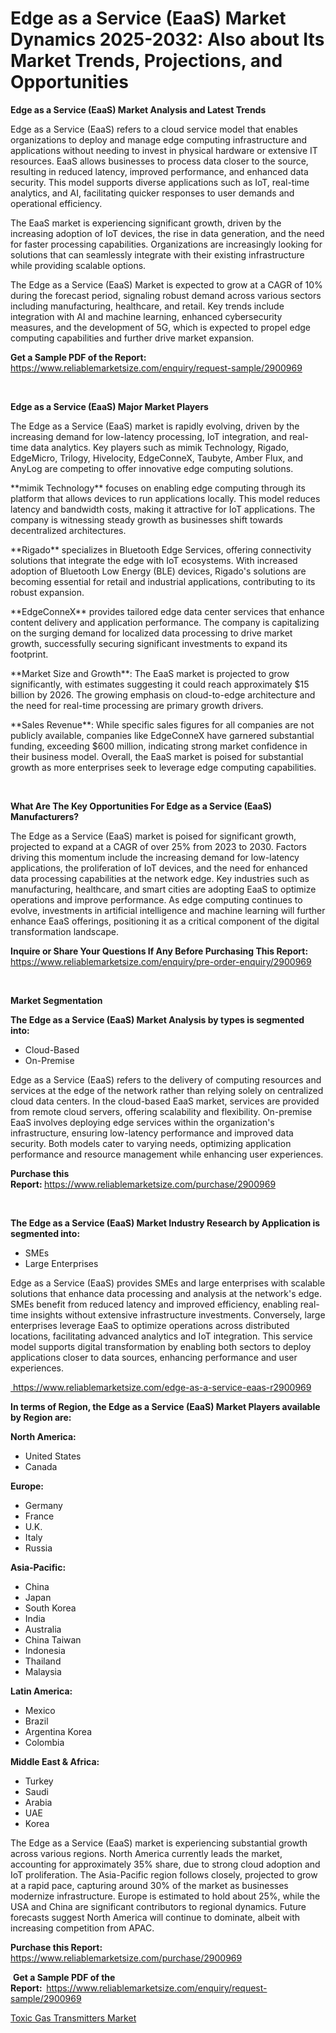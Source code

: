 <p><h1>Edge as a Service (EaaS) Market Dynamics 2025-2032: Also about Its Market Trends, Projections, and Opportunities</h1></p><p><strong>Edge as a Service (EaaS) Market Analysis and Latest Trends</strong></p>
<p><p>Edge as a Service (EaaS) refers to a cloud service model that enables organizations to deploy and manage edge computing infrastructure and applications without needing to invest in physical hardware or extensive IT resources. EaaS allows businesses to process data closer to the source, resulting in reduced latency, improved performance, and enhanced data security. This model supports diverse applications such as IoT, real-time analytics, and AI, facilitating quicker responses to user demands and operational efficiency.</p><p>The EaaS market is experiencing significant growth, driven by the increasing adoption of IoT devices, the rise in data generation, and the need for faster processing capabilities. Organizations are increasingly looking for solutions that can seamlessly integrate with their existing infrastructure while providing scalable options. </p><p>The Edge as a Service (EaaS) Market is expected to grow at a CAGR of 10% during the forecast period, signaling robust demand across various sectors including manufacturing, healthcare, and retail. Key trends include integration with AI and machine learning, enhanced cybersecurity measures, and the development of 5G, which is expected to propel edge computing capabilities and further drive market expansion.</p></p>
<p><strong>Get a Sample PDF of the Report:&nbsp;</strong> <a href="https://www.reliablemarketsize.com/enquiry/request-sample/2900969?utm_campaign=3512&utm_medium=2&utm_source=Github&utm_content=ia&utm_term=16032025&utm_id=edge-as-a-service-eaas">https://www.reliablemarketsize.com/enquiry/request-sample/2900969</a></p>
<p>&nbsp;</p>
<p><strong>Edge as a Service (EaaS) Major Market Players</strong></p>
<p><p>The Edge as a Service (EaaS) market is rapidly evolving, driven by the increasing demand for low-latency processing, IoT integration, and real-time data analytics. Key players such as mimik Technology, Rigado, EdgeMicro, Trilogy, Hivelocity, EdgeConneX, Taubyte, Amber Flux, and AnyLog are competing to offer innovative edge computing solutions.</p><p>**mimik Technology** focuses on enabling edge computing through its platform that allows devices to run applications locally. This model reduces latency and bandwidth costs, making it attractive for IoT applications. The company is witnessing steady growth as businesses shift towards decentralized architectures.</p><p>**Rigado** specializes in Bluetooth Edge Services, offering connectivity solutions that integrate the edge with IoT ecosystems. With increased adoption of Bluetooth Low Energy (BLE) devices, Rigado's solutions are becoming essential for retail and industrial applications, contributing to its robust expansion.</p><p>**EdgeConneX** provides tailored edge data center services that enhance content delivery and application performance. The company is capitalizing on the surging demand for localized data processing to drive market growth, successfully securing significant investments to expand its footprint.</p><p>**Market Size and Growth**: The EaaS market is projected to grow significantly, with estimates suggesting it could reach approximately $15 billion by 2026. The growing emphasis on cloud-to-edge architecture and the need for real-time processing are primary growth drivers.</p><p>**Sales Revenue**: While specific sales figures for all companies are not publicly available, companies like EdgeConneX have garnered substantial funding, exceeding $600 million, indicating strong market confidence in their business model. Overall, the EaaS market is poised for substantial growth as more enterprises seek to leverage edge computing capabilities.</p></p>
<p>&nbsp;</p>
<p><strong>What Are The Key Opportunities For Edge as a Service (EaaS) Manufacturers?</strong></p>
<p><p>The Edge as a Service (EaaS) market is poised for significant growth, projected to expand at a CAGR of over 25% from 2023 to 2030. Factors driving this momentum include the increasing demand for low-latency applications, the proliferation of IoT devices, and the need for enhanced data processing capabilities at the network edge. Key industries such as manufacturing, healthcare, and smart cities are adopting EaaS to optimize operations and improve performance. As edge computing continues to evolve, investments in artificial intelligence and machine learning will further enhance EaaS offerings, positioning it as a critical component of the digital transformation landscape.</p></p>
<p><strong>Inquire or Share Your Questions If Any Before Purchasing This Report:</strong> <a href="https://www.reliablemarketsize.com/enquiry/pre-order-enquiry/2900969?utm_campaign=3512&utm_medium=2&utm_source=Github&utm_content=ia&utm_term=16032025&utm_id=edge-as-a-service-eaas">https://www.reliablemarketsize.com/enquiry/pre-order-enquiry/2900969</a></p>
<p>&nbsp;</p>
<p><strong>Market Segmentation</strong></p>
<p><strong>The Edge as a Service (EaaS) Market Analysis by types is segmented into:</strong></p>
<p><ul><li>Cloud-Based</li><li>On-Premise</li></ul></p>
<p><p>Edge as a Service (EaaS) refers to the delivery of computing resources and services at the edge of the network rather than relying solely on centralized cloud data centers. In the cloud-based EaaS market, services are provided from remote cloud servers, offering scalability and flexibility. On-premise EaaS involves deploying edge services within the organization's infrastructure, ensuring low-latency performance and improved data security. Both models cater to varying needs, optimizing application performance and resource management while enhancing user experiences.</p></p>
<p><strong>Purchase this Report:&nbsp;</strong><a href="https://www.reliablemarketsize.com/purchase/2900969?utm_campaign=3512&utm_medium=2&utm_source=Github&utm_content=ia&utm_term=16032025&utm_id=edge-as-a-service-eaas">https://www.reliablemarketsize.com/purchase/2900969</a></p>
<p>&nbsp;</p>
<p><strong>The Edge as a Service (EaaS) Market Industry Research by Application is segmented into:</strong></p>
<p><ul><li>SMEs</li><li>Large Enterprises</li></ul></p>
<p><p>Edge as a Service (EaaS) provides SMEs and large enterprises with scalable solutions that enhance data processing and analysis at the network's edge. SMEs benefit from reduced latency and improved efficiency, enabling real-time insights without extensive infrastructure investments. Conversely, large enterprises leverage EaaS to optimize operations across distributed locations, facilitating advanced analytics and IoT integration. This service model supports digital transformation by enabling both sectors to deploy applications closer to data sources, enhancing performance and user experiences.</p></p>
<p><a href="https://www.reliablemarketsize.com/edge-as-a-service-eaas-r2900969?utm_campaign=3512&utm_medium=2&utm_source=Github&utm_content=ia&utm_term=16032025&utm_id=edge-as-a-service-eaas">&nbsp;https://www.reliablemarketsize.com/edge-as-a-service-eaas-r2900969</a></p>
<p><strong>In terms of Region, the Edge as a Service (EaaS) Market Players available by Region are:</strong></p>
<p>
    <p> <strong> North America: </strong>
        <ul>
            <li>United States</li>
            <li>Canada</li>
        </ul>
        </p> 
    <p> <strong> Europe: </strong>
        <ul>
            <li>Germany</li>
            <li>France</li>
            <li>U.K.</li>
            <li>Italy</li>
            <li>Russia</li>
        </ul>
        </p> 
    <p> <strong> Asia-Pacific: </strong>
        <ul>
            <li>China</li>
            <li>Japan</li>
            <li>South Korea</li>
            <li>India</li>
            <li>Australia</li>
            <li>China Taiwan</li>
            <li>Indonesia</li>
            <li>Thailand</li>
            <li>Malaysia</li>
        </ul>
        </p> 
    <p> <strong> Latin America: </strong>
        <ul>
            <li>Mexico</li>
            <li>Brazil</li>
            <li>Argentina Korea</li>
            <li>Colombia</li>
        </ul>
        </p> 
    <p> <strong> Middle East & Africa: </strong>
        <ul>
            <li>Turkey</li>
            <li>Saudi</li>
            <li>Arabia</li>
            <li>UAE</li>
            <li>Korea</li>
        </ul>
    </p>
    </p>
<p><p>The Edge as a Service (EaaS) market is experiencing substantial growth across various regions. North America currently leads the market, accounting for approximately 35% share, due to strong cloud adoption and IoT proliferation. The Asia-Pacific region follows closely, projected to grow at a rapid pace, capturing around 30% of the market as businesses modernize infrastructure. Europe is estimated to hold about 25%, while the USA and China are significant contributors to regional dynamics. Future forecasts suggest North America will continue to dominate, albeit with increasing competition from APAC.</p></p>
<p><strong>Purchase this Report: </strong><a href="https://www.reliablemarketsize.com/purchase/2900969?utm_campaign=3512&utm_medium=2&utm_source=Github&utm_content=ia&utm_term=16032025&utm_id=edge-as-a-service-eaas">https://www.reliablemarketsize.com/purchase/2900969</a></p>
<p>&nbsp;<strong>Get a Sample PDF of the Report:&nbsp;&nbsp;</strong><a href="https://www.reliablemarketsize.com/enquiry/request-sample/2900969?utm_campaign=3512&utm_medium=2&utm_source=Github&utm_content=ia&utm_term=16032025&utm_id=edge-as-a-service-eaas">https://www.reliablemarketsize.com/enquiry/request-sample/2900969</a></p>
<p><strong></strong></p>
<p><p><a href="https://github.com/daemluari/Market-Research-Report-List-1/blob/main/toxic-gas-transmitters-market.md?utm_campaign=3512&utm_medium=2&utm_source=Github&utm_content=ia&utm_term=16032025&utm_id=edge-as-a-service-eaas">Toxic Gas Transmitters Market</a></p></p>